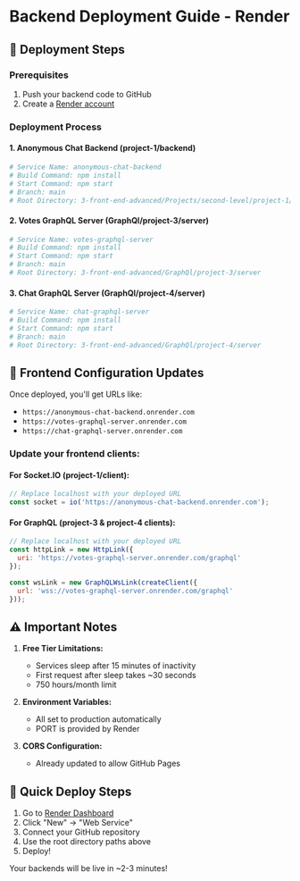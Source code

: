 # Backend Deployment Guide - Render

## 🚀 Deployment Steps

### Prerequisites
1. Push your backend code to GitHub
2. Create a [Render account](https://render.com)

### Deployment Process

#### 1. Anonymous Chat Backend (project-1/backend)
```bash
# Service Name: anonymous-chat-backend
# Build Command: npm install
# Start Command: npm start
# Branch: main
# Root Directory: 3-front-end-advanced/Projects/second-level/project-1/backend
```

#### 2. Votes GraphQL Server (GraphQl/project-3/server)
```bash
# Service Name: votes-graphql-server
# Build Command: npm install
# Start Command: npm start
# Branch: main
# Root Directory: 3-front-end-advanced/GraphQl/project-3/server
```

#### 3. Chat GraphQL Server (GraphQl/project-4/server)
```bash
# Service Name: chat-graphql-server
# Build Command: npm install
# Start Command: npm start
# Branch: main
# Root Directory: 3-front-end-advanced/GraphQl/project-4/server
```

## 🔧 Frontend Configuration Updates

Once deployed, you'll get URLs like:
- `https://anonymous-chat-backend.onrender.com`
- `https://votes-graphql-server.onrender.com`
- `https://chat-graphql-server.onrender.com`

### Update your frontend clients:

#### For Socket.IO (project-1/client):
```javascript
// Replace localhost with your deployed URL
const socket = io('https://anonymous-chat-backend.onrender.com');
```

#### For GraphQL (project-3 & project-4 clients):
```javascript
// Replace localhost with your deployed URL
const httpLink = new HttpLink({
  uri: 'https://votes-graphql-server.onrender.com/graphql'
});

const wsLink = new GraphQLWsLink(createClient({
  url: 'wss://votes-graphql-server.onrender.com/graphql'
}));
```

## ⚠️ Important Notes

1. **Free Tier Limitations:**
   - Services sleep after 15 minutes of inactivity
   - First request after sleep takes ~30 seconds
   - 750 hours/month limit

2. **Environment Variables:**
   - All set to production automatically
   - PORT is provided by Render

3. **CORS Configuration:**
   - Already updated to allow GitHub Pages

## 🚀 Quick Deploy Steps

1. Go to [Render Dashboard](https://dashboard.render.com)
2. Click "New" → "Web Service"
3. Connect your GitHub repository
4. Use the root directory paths above
5. Deploy!

Your backends will be live in ~2-3 minutes!
